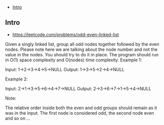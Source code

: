 - [Intro](#intro)

## Intro

- https://leetcode.com/problems/odd-even-linked-list

Given a singly linked list, group all odd nodes together followed by the even nodes. Please note here we are talking about the node number and not the value in the nodes.
You should try to do it in place. The program should run in O(1) space complexity and O(nodes) time complexity.
Example 1:

Input: 1->2->3->4->5->NULL
Output: 1->3->5->2->4->NULL

Example 2:

Input: 2->1->3->5->6->4->7->NULL
Output: 2->3->6->7->1->5->4->NULL

Note:

The relative order inside both the even and odd groups should remain as it was in the input.
The first node is considered odd, the second node even and so on ...

